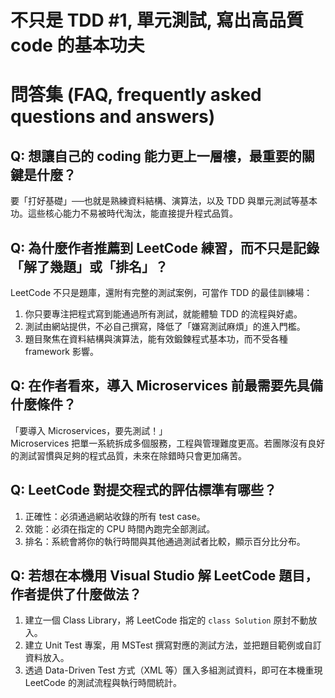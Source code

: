 # 不只是 TDD #1, 單元測試, 寫出高品質 code 的基本功夫

# 問答集 (FAQ, frequently asked questions and answers)

## Q: 想讓自己的 coding 能力更上一層樓，最重要的關鍵是什麼？
要「打好基礎」──也就是熟練資料結構、演算法，以及 TDD 與單元測試等基本功。這些核心能力不易被時代淘汰，能直接提升程式品質。

## Q: 為什麼作者推薦到 LeetCode 練習，而不只是記錄「解了幾題」或「排名」？
LeetCode 不只是題庫，還附有完整的測試案例，可當作 TDD 的最佳訓練場：  
1. 你只要專注把程式寫到能通過所有測試，就能體驗 TDD 的流程與好處。  
2. 測試由網站提供，不必自己撰寫，降低了「嫌寫測試麻煩」的進入門檻。  
3. 題目聚焦在資料結構與演算法，能有效鍛鍊程式基本功，而不受各種 framework 影響。

## Q: 在作者看來，導入 Microservices 前最需要先具備什麼條件？
「要導入 Microservices，要先測試！」  
Microservices 把單一系統拆成多個服務，工程與管理難度更高。若團隊沒有良好的測試習慣與足夠的程式品質，未來在除錯時只會更加痛苦。

## Q: LeetCode 對提交程式的評估標準有哪些？
1. 正確性：必須通過網站收錄的所有 test case。  
2. 效能：必須在指定的 CPU 時間內跑完全部測試。  
3. 排名：系統會將你的執行時間與其他通過測試者比較，顯示百分比分布。

## Q: 若想在本機用 Visual Studio 解 LeetCode 題目，作者提供了什麼做法？
1. 建立一個 Class Library，將 LeetCode 指定的 `class Solution` 原封不動放入。  
2. 建立 Unit Test 專案，用 MSTest 撰寫對應的測試方法，並把題目範例或自訂資料放入。  
3. 透過 Data-Driven Test 方式（XML 等）匯入多組測試資料，即可在本機重現 LeetCode 的測試流程與執行時間統計。